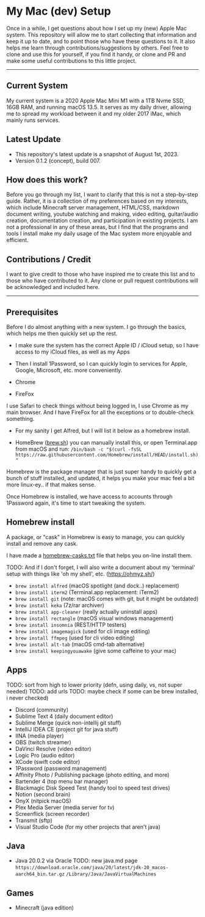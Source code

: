 # My Mac (dev) Setup

Once in a while, I get questions about how I set up my (new) Apple Mac system. This repository will allow me to start collecting that information and keep it up to date, and to point those who have these questions to it. It also helps me learn through contributions/suggestions by others. Feel free to clone and use this for yourself, if you find it handy, or clone and PR and make some useful contributions to this little project.

---

## Current System

My current system is a 2020 Apple Mac Mini M1 with a 1TB Nvme SSD, 16GB RAM, and running macOS 13.5. It serves as my daily driver, allowing me to spread my workload between it and my older 2017 iMac, which mainly runs services.

## Latest Update

- This repository's latest update is a snapshot of August 1st, 2023. 
- Version 0.1.2 (concept), build 007.

## How does this work?

Before you go through my list, I want to clarify that this is not a step-by-step guide. Rather, it is a collection of my preferences based on my interests, which include Minecraft server management, HTML/CSS, markdown document writing, youtube watching and making, video editing, guitar/audio creation, documentation creation, and participation in existing projects. I am not a professional in any of these areas, but I find that the programs and tools I install make my daily usage of the Mac system more enjoyable and efficient.

## Contributions / Credit

I want to give credit to those who have inspired me to create this list and to those who have contributed to it. Any clone or pull request contributions will be acknowledged and included here.

---

## Prerequisites 

Before I do almost anything with a new system. I go through the basics, which helps me then quickly set up the rest.

- I make sure the system has the correct Apple ID / iCloud setup, so I have access to my iCloud files, as well as my Apps
- Then I install 1Password, so I can quickly login to services for Apple, Google, Microsoft, etc. more conveniently.

- Chrome
- FireFox

I use Safari to check things without being logged in, I use Chrome as my main browser. And I have FireFox for all the exceptions or to double-check something.

- For my sanity I get Alfred, but I will list it below as a homebrew install. 

- HomeBrew ([brew.sh](https://brew.sh/)) you can manually install this, or open Terminal.app from macOS and run:
  `/bin/bash -c "$(curl -fsSL https://raw.githubusercontent.com/Homebrew/install/HEAD/install.sh)"`

Homebrew is the package manager that is just super handy to quickly get a bunch of stuff installed, and updated, it helps you make your mac feel a bit more linux-ey.. if that makes sense. 

Once Homebrew is installed, we have access to accounts through 1Password again, it's time to start tweaking the system.

## Homebrew install <package>

A package, or "cask" in Homebrew is easy to manage, you can quickly install and remove any cask. 

I have made a [homebrew-casks.txt](/homebrew) file that helps you on-line install them.

TODO:
And if I don't forget, I will also write a document about my 'terminal' setup with things like 'oh my shell', etc. (https://ohmyz.sh/)

- `brew install alfred` (macOS spotlight (and dock..) replacement)
- `brew install iterm2` (Terminal.app replacement: iTerm2)
- `brew install git` (note: macOS comes with git, but it might be outdated)
- `brew install keka` (7z/rar archiver)
- `brew install app-cleaner` (really actually uninstall apps)
- `brew install rectangle` (macOS visual windows management)
- `brew install insomnia` (REST/HTTP testers)
- `brew install imagemagick` (used for cli image editing)
- `brew install ffmpeg` (used for cli video editing)
- `brew install alt-tab` (macOS cmd-tab alternative)
- `brew install keepingyouawake` (give some caffeine to your mac)

## Apps

TODO: sort from high to lower priority (defn, using daily, vs, not super needed)
TODO: add urls
TODO: maybe check if some can be brew installed, i never checked)

- Discord (community)
- Sublime Text 4 (daily document editor)
- Sublime Merge  (quick non-intellij git stuff)
- IntelliJ IDEA CE (project git for java stuff)
- IINA (media player)
- OBS (twitch streamer)
- DaVinci Resolve (video editor)
- Logic Pro (audio editor)
- XCode (swift code editor)
- 1Password (password management)
- Affinity Photo / Publishing package (photo editing, and more)
- Bartender 4 (top menu bar manager)
- Blackmagic Disk Speed Test (handy tool to speed test drives)
- Notion (second brain)
- OnyX (nitpick macOS)
- Plex Media Server (media server for tv)
- Screenflick (screen recorder)
- Transmit (sftp)
- Visual Studio Code (for my other projects that aren't java)

## Java

- Java 20.0.2 via Oracle
TODO: new java.md page 
`https://download.oracle.com/java/20/latest/jdk-20_macos-aarch64_bin.tar.gz`
`/Library/Java/JavaVirtualMachines`

## Games

- Minecraft (java edition)
